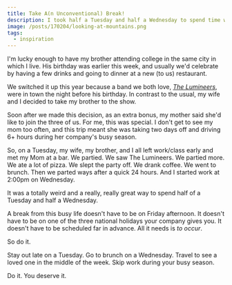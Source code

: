 ```yaml
---
title: Take A(n Unconventional) Break!
description: I took half a Tuesday and half a Wednesday to spend time with my family. Breaks from work don't always have to be conventional.
image: /posts/170204/looking-at-mountains.png
tags:
  - inspiration
---
```


I'm lucky enough to have my brother attending college in the same city in which I live. His birthday was earlier this week, and usually we'd celebrate by having a few drinks and going to dinner at a new (to us) restaurant.

We switched it up this year because a band we both love, [_The Lumineers_](http://thelumineers.com/), were in town the night before his birthday. In contrast to the usual, my wife and I decided to take my brother to the show.

Soon after we made this decision, as an extra bonus, my mother said she'd like to join the three of us. For me, this was special. I don't get to see my mom too often, and this trip meant she was taking two days off and driving 6+ hours during her company's busy season.

So, on a Tuesday, my wife, my brother, and I all left work/class early and met my Mom at a bar. We partied. We saw The Lumineers. We partied more. We ate a lot of pizza. We slept the party off. We drank coffee. We went to brunch. Then we parted ways after a quick 24 hours. And I started work at 2:00pm on Wednesday.

It was a totally weird and a really, really great way to spend half of a Tuesday and half a Wednesday.

A break from this busy life doesn't have to be on Friday afternoon. It doesn't have to be on one of the three national holidays your company gives you. It doesn't have to be scheduled far in advance. All it needs is _to occur_.

So do it.

Stay out late on a Tuesday. Go to brunch on a Wednesday. Travel to see a loved one in the middle of the week. Skip work during your busy season.

Do it. You deserve it.
